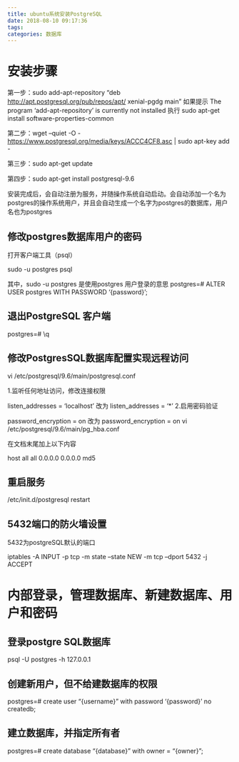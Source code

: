 ```yaml
---
title: ubuntu系统安装PostgreSQL
date: 2018-08-10 09:17:36
tags:
categories: 数据库
---
```


# 安装步骤

第一步：sudo add-apt-repository “deb http://apt.postgresql.org/pub/repos/apt/ xenial-pgdg main” 
如果提示 The program ‘add-apt-repository’ is currently not installed 
执行 sudo apt-get install software-properties-common

第二步：wget –quiet -O - https://www.postgresql.org/media/keys/ACCC4CF8.asc | sudo apt-key add -

第三步：sudo apt-get update

第四步：sudo apt-get install postgresql-9.6

安装完成后，会自动注册为服务，并随操作系统自动启动。会自动添加一个名为postgres的操作系统用户，并且会自动生成一个名字为postgres的数据库，用户名也为postgres

<!-- more -->

## 修改postgres数据库用户的密码 
打开客户端工具（psql）

sudo -u postgres psql

其中，sudo -u postgres 是使用postgres 用户登录的意思 
postgres=# ALTER USER postgres WITH PASSWORD ‘{password}’;

## 退出PostgreSQL 客户端 
postgres=# \q

## 修改PostgresSQL数据库配置实现远程访问

vi /etc/postgresql/9.6/main/postgresql.conf

1.监听任何地址访问，修改连接权限

listen_addresses = ‘localhost’ 改为 listen_addresses = ‘*’
2.启用密码验证

password_encryption = on 改为 password_encryption = on
vi /etc/postgresql/9.6/main/pg_hba.conf

在文档末尾加上以下内容

host all all 0.0.0.0 0.0.0.0 md5

## 重启服务

/etc/init.d/postgresql restart
## 5432端口的防火墙设置

5432为postgreSQL默认的端口

iptables -A INPUT -p tcp -m state –state NEW -m tcp –dport 5432 -j ACCEPT

# 内部登录，管理数据库、新建数据库、用户和密码

## 登录postgre SQL数据库

psql -U postgres -h 127.0.0.1

## 创建新用户，但不给建数据库的权限

postgres=# create user “{username}” with password ‘{password}’ no createdb;

## 建立数据库，并指定所有者

postgres=# create database “{database}” with owner = “{owner}”;
